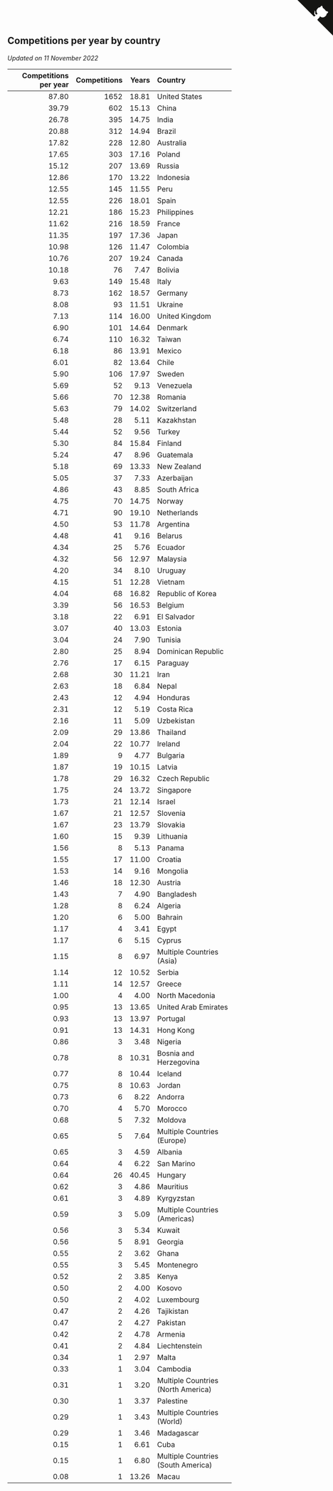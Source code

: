 ## Competitions per year by country

*Updated on 11 November 2022*

| Competitions per year | Competitions | Years | Country |
| ---: | ---: | ---: | :--- |
| 87.80 | 1652 | 18.81 | United States |
| 39.79 | 602 | 15.13 | China |
| 26.78 | 395 | 14.75 | India |
| 20.88 | 312 | 14.94 | Brazil |
| 17.82 | 228 | 12.80 | Australia |
| 17.65 | 303 | 17.16 | Poland |
| 15.12 | 207 | 13.69 | Russia |
| 12.86 | 170 | 13.22 | Indonesia |
| 12.55 | 145 | 11.55 | Peru |
| 12.55 | 226 | 18.01 | Spain |
| 12.21 | 186 | 15.23 | Philippines |
| 11.62 | 216 | 18.59 | France |
| 11.35 | 197 | 17.36 | Japan |
| 10.98 | 126 | 11.47 | Colombia |
| 10.76 | 207 | 19.24 | Canada |
| 10.18 | 76 | 7.47 | Bolivia |
| 9.63 | 149 | 15.48 | Italy |
| 8.73 | 162 | 18.57 | Germany |
| 8.08 | 93 | 11.51 | Ukraine |
| 7.13 | 114 | 16.00 | United Kingdom |
| 6.90 | 101 | 14.64 | Denmark |
| 6.74 | 110 | 16.32 | Taiwan |
| 6.18 | 86 | 13.91 | Mexico |
| 6.01 | 82 | 13.64 | Chile |
| 5.90 | 106 | 17.97 | Sweden |
| 5.69 | 52 | 9.13 | Venezuela |
| 5.66 | 70 | 12.38 | Romania |
| 5.63 | 79 | 14.02 | Switzerland |
| 5.48 | 28 | 5.11 | Kazakhstan |
| 5.44 | 52 | 9.56 | Turkey |
| 5.30 | 84 | 15.84 | Finland |
| 5.24 | 47 | 8.96 | Guatemala |
| 5.18 | 69 | 13.33 | New Zealand |
| 5.05 | 37 | 7.33 | Azerbaijan |
| 4.86 | 43 | 8.85 | South Africa |
| 4.75 | 70 | 14.75 | Norway |
| 4.71 | 90 | 19.10 | Netherlands |
| 4.50 | 53 | 11.78 | Argentina |
| 4.48 | 41 | 9.16 | Belarus |
| 4.34 | 25 | 5.76 | Ecuador |
| 4.32 | 56 | 12.97 | Malaysia |
| 4.20 | 34 | 8.10 | Uruguay |
| 4.15 | 51 | 12.28 | Vietnam |
| 4.04 | 68 | 16.82 | Republic of Korea |
| 3.39 | 56 | 16.53 | Belgium |
| 3.18 | 22 | 6.91 | El Salvador |
| 3.07 | 40 | 13.03 | Estonia |
| 3.04 | 24 | 7.90 | Tunisia |
| 2.80 | 25 | 8.94 | Dominican Republic |
| 2.76 | 17 | 6.15 | Paraguay |
| 2.68 | 30 | 11.21 | Iran |
| 2.63 | 18 | 6.84 | Nepal |
| 2.43 | 12 | 4.94 | Honduras |
| 2.31 | 12 | 5.19 | Costa Rica |
| 2.16 | 11 | 5.09 | Uzbekistan |
| 2.09 | 29 | 13.86 | Thailand |
| 2.04 | 22 | 10.77 | Ireland |
| 1.89 | 9 | 4.77 | Bulgaria |
| 1.87 | 19 | 10.15 | Latvia |
| 1.78 | 29 | 16.32 | Czech Republic |
| 1.75 | 24 | 13.72 | Singapore |
| 1.73 | 21 | 12.14 | Israel |
| 1.67 | 21 | 12.57 | Slovenia |
| 1.67 | 23 | 13.79 | Slovakia |
| 1.60 | 15 | 9.39 | Lithuania |
| 1.56 | 8 | 5.13 | Panama |
| 1.55 | 17 | 11.00 | Croatia |
| 1.53 | 14 | 9.16 | Mongolia |
| 1.46 | 18 | 12.30 | Austria |
| 1.43 | 7 | 4.90 | Bangladesh |
| 1.28 | 8 | 6.24 | Algeria |
| 1.20 | 6 | 5.00 | Bahrain |
| 1.17 | 4 | 3.41 | Egypt |
| 1.17 | 6 | 5.15 | Cyprus |
| 1.15 | 8 | 6.97 | Multiple Countries (Asia) |
| 1.14 | 12 | 10.52 | Serbia |
| 1.11 | 14 | 12.57 | Greece |
| 1.00 | 4 | 4.00 | North Macedonia |
| 0.95 | 13 | 13.65 | United Arab Emirates |
| 0.93 | 13 | 13.97 | Portugal |
| 0.91 | 13 | 14.31 | Hong Kong |
| 0.86 | 3 | 3.48 | Nigeria |
| 0.78 | 8 | 10.31 | Bosnia and Herzegovina |
| 0.77 | 8 | 10.44 | Iceland |
| 0.75 | 8 | 10.63 | Jordan |
| 0.73 | 6 | 8.22 | Andorra |
| 0.70 | 4 | 5.70 | Morocco |
| 0.68 | 5 | 7.32 | Moldova |
| 0.65 | 5 | 7.64 | Multiple Countries (Europe) |
| 0.65 | 3 | 4.59 | Albania |
| 0.64 | 4 | 6.22 | San Marino |
| 0.64 | 26 | 40.45 | Hungary |
| 0.62 | 3 | 4.86 | Mauritius |
| 0.61 | 3 | 4.89 | Kyrgyzstan |
| 0.59 | 3 | 5.09 | Multiple Countries (Americas) |
| 0.56 | 3 | 5.34 | Kuwait |
| 0.56 | 5 | 8.91 | Georgia |
| 0.55 | 2 | 3.62 | Ghana |
| 0.55 | 3 | 5.45 | Montenegro |
| 0.52 | 2 | 3.85 | Kenya |
| 0.50 | 2 | 4.00 | Kosovo |
| 0.50 | 2 | 4.02 | Luxembourg |
| 0.47 | 2 | 4.26 | Tajikistan |
| 0.47 | 2 | 4.27 | Pakistan |
| 0.42 | 2 | 4.78 | Armenia |
| 0.41 | 2 | 4.84 | Liechtenstein |
| 0.34 | 1 | 2.97 | Malta |
| 0.33 | 1 | 3.04 | Cambodia |
| 0.31 | 1 | 3.20 | Multiple Countries (North America) |
| 0.30 | 1 | 3.37 | Palestine |
| 0.29 | 1 | 3.43 | Multiple Countries (World) |
| 0.29 | 1 | 3.46 | Madagascar |
| 0.15 | 1 | 6.61 | Cuba |
| 0.15 | 1 | 6.80 | Multiple Countries (South America) |
| 0.08 | 1 | 13.26 | Macau |


<a href="https://github.com/jonatanklosko/wca_statistics" class="github-corner" aria-label="View source on Github"><svg width="80" height="80" viewBox="0 0 250 250" style="fill:#151513; color:#fff; position: absolute; top: 0; border: 0; right: 0;" aria-hidden="true"><path d="M0,0 L115,115 L130,115 L142,142 L250,250 L250,0 Z"></path><path d="M128.3,109.0 C113.8,99.7 119.0,89.6 119.0,89.6 C122.0,82.7 120.5,78.6 120.5,78.6 C119.2,72.0 123.4,76.3 123.4,76.3 C127.3,80.9 125.5,87.3 125.5,87.3 C122.9,97.6 130.6,101.9 134.4,103.2" fill="currentColor" style="transform-origin: 130px 106px;" class="octo-arm"></path><path d="M115.0,115.0 C114.9,115.1 118.7,116.5 119.8,115.4 L133.7,101.6 C136.9,99.2 139.9,98.4 142.2,98.6 C133.8,88.0 127.5,74.4 143.8,58.0 C148.5,53.4 154.0,51.2 159.7,51.0 C160.3,49.4 163.2,43.6 171.4,40.1 C171.4,40.1 176.1,42.5 178.8,56.2 C183.1,58.6 187.2,61.8 190.9,65.4 C194.5,69.0 197.7,73.2 200.1,77.6 C213.8,80.2 216.3,84.9 216.3,84.9 C212.7,93.1 206.9,96.0 205.4,96.6 C205.1,102.4 203.0,107.8 198.3,112.5 C181.9,128.9 168.3,122.5 157.7,114.1 C157.9,116.9 156.7,120.9 152.7,124.9 L141.0,136.5 C139.8,137.7 141.6,141.9 141.8,141.8 Z" fill="currentColor" class="octo-body"></path></svg></a><style>.github-corner:hover .octo-arm{animation:octocat-wave 560ms ease-in-out}@keyframes octocat-wave{0%,100%{transform:rotate(0)}20%,60%{transform:rotate(-25deg)}40%,80%{transform:rotate(10deg)}}@media (max-width:500px){.github-corner:hover .octo-arm{animation:none}.github-corner .octo-arm{animation:octocat-wave 560ms ease-in-out}}</style>
